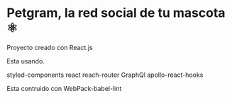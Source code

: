 # Petgram, la red social de tu mascota ⚛️

Proyecto creado con React.js

Esta usando.

styled-components
react
reach-router
GraphQl
apollo-react-hooks

Esta contruido con WebPack-babel-lint
